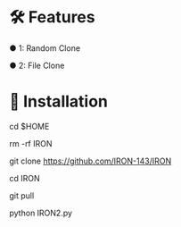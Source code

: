 # 🛠️ Features
● 1: Random Clone

● 2: File Clone

# 🚀 Installation

cd $HOME

rm -rf IRON

git clone https://github.com/IRON-143/IRON

cd IRON

git pull 

python IRON2.py
